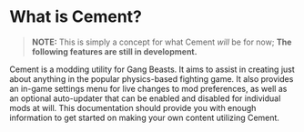 # What is Cement?

> **NOTE:** This is simply a concept for what Cement *will* be for now; **The following features are still in development.**

Cement is a modding utility for Gang Beasts. It aims to assist in creating just about anything in the popular physics-based fighting game. It also provides an in-game settings menu for live changes to mod preferences, as well as an optional auto-updater that can be enabled and disabled for individual mods at will. This documentation should provide you with enough information to get started on making your own content utilizing Cement.
